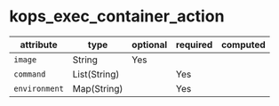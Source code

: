 # kops_exec_container_action

| attribute | type | optional | required | computed |
| --- | --- | --- | --- | --- |
| `image` | String | Yes |  |  |
| `command` | List(String) |  | Yes |  |
| `environment` | Map(String) |  | Yes |  |
